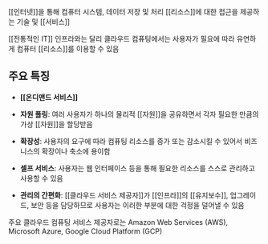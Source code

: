 [[인터넷]]을 통해 컴퓨터 시스템, 데이터 저장 및 처리 [[리소스]]에 대한 접근을 제공하는 기술 및 [[서비스]]

[[전통적인 IT]] 인프라와는 달리 클라우드 컴퓨팅에서는 사용자가 필요에 따라 유연하게 컴퓨터 [[리소스]]를 이용할 수 있음

## 주요 특징

- **[[온디맨드 서비스]]**
    
- **자원 풀링**: 여러 사용자가 하나의 물리적 [[자원]]을 공유하면서 각자 필요한 만큼의 가상 [[자원]]을 할당받음
    
- **확장성**: 사용자의 요구에 따라 컴퓨팅 리소스를 증가 또는 감소시킬 수 있어서 비즈니스의 확장이나 축소에 용이함
    
- **셀프 서비스**: 사용자는 웹 인터페이스 등을 통해 필요한 리소스를 스스로 관리하고 사용할 수 있음
    
- **관리의 간편화**: [[클라우드 서비스 제공자]]가 [[인프라]]의 [[유지보수]], 업그레이드, 보안 등을 담당하므로 사용자는 이러한 부분에 대한 걱정을 덜어낼 수 있음
    

주요 클라우드 컴퓨팅 서비스 제공자로는 Amazon Web Services (AWS), Microsoft Azure, Google Cloud Platform (GCP)